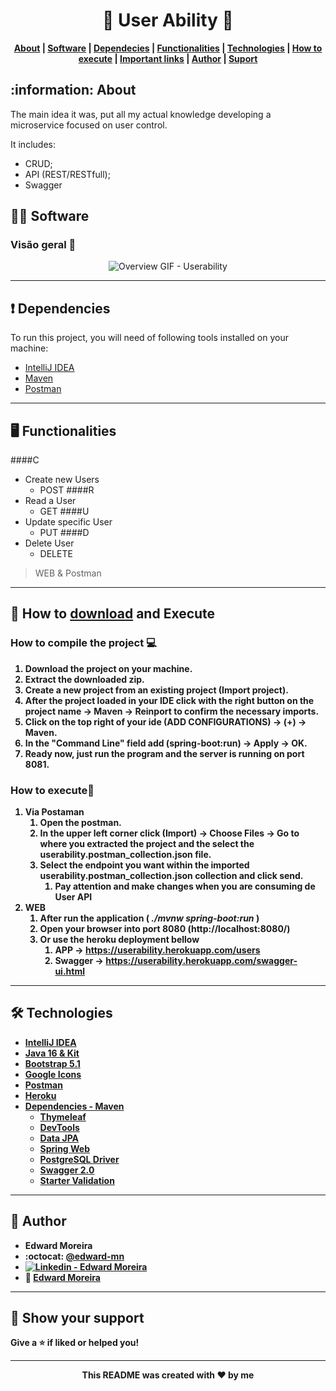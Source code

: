 <p align="center">
  <h1 align="center"> 👥 User Ability 👥</h1>
</p>

<strong>
  <p align="center">
    <a href="#-about">About</a> |
    <a href="#-software">Software</a> |
    <a href="#-dependencies">Dependecies</a> |
    <a href="#-functionalities">Functionalities</a> |
    <a href="#-technologies">Technologies</a> |
    <a href="#-how-to-download-and-execute">How to execute</a> | 
    <a href="#-important-links">Important links</a> | 
    <a href="#-author">Author</a> | 
    <a href="#-show-your-support">Suport</a>
  </p>
</strong>

## :information: About
The main idea it was, put all my actual knowledge developing a microservice focused on user control.

It includes:
- CRUD;
- API (REST/RESTfull);
- Swagger

## 👨‍💻 Software

### Visão geral 👀

<p align="center">
  <img src="./path" alt="Overview GIF - Userability"/>
</p>

---

## ❗ Dependencies
To run this project, you will need of following tools installed on your machine: 
- [IntelliJ IDEA](https://www.jetbrains.com/idea/)
- [Maven](https://maven.apache.org/)
- [Postman](https://www.postman.com/)

---

## 🖥 Functionalities

####C
- Create new Users
  - POST
####R
- Read a User
  - GET
####U
- Update specific User
  - PUT
####D
- Delete User
  - DELETE

> WEB & Postman
---
## 👷 How to [download](https://github.com/edward-mn/userability/archive/master.zip) and <b>Execute<b>

### How to compile the project 💻
1. Download the project on your machine.
2. Extract the downloaded zip.
3. Create a new project from an existing project (Import project).
4. After the project loaded in your IDE click with the right button on the project name -> Maven -> Reinport to confirm the necessary imports.
5. Click on the top right of your ide (ADD CONFIGURATIONS) -> (+) -> Maven.
6. In the "Command Line" field add (spring-boot:run) -> Apply -> OK.
7. Ready now, just run the program and the server is running on port 8081.

### How to execute🏃
1. Via Postaman
    1. Open the postman.
    2. In the upper left corner click (Import) -> Choose Files -> Go to where you extracted the project and the select the userability.postman_collection.json file.
    3. Select the endpoint you want within the imported userability.postman_collection.json collection and click send.
        1. Pay attention and make changes when you are consuming de User API
2. WEB
    1. After run the application (<i> ./mvnw spring-boot:run</i> )
    2. Open your browser into port 8080 (http://localhost:8080/)
    3. Or use the heroku deployment bellow
        1. APP -> https://userability.herokuapp.com/users
        2. Swagger -> https://userability.herokuapp.com/swagger-ui.html

---

## 🛠 Technologies
- [IntelliJ IDEA](https://www.jetbrains.com/idea/)
- [Java 16 & Kit](https://www.oracle.com/java/technologies/javase/jdk16-archive-downloads.html)
- [Bootstrap 5.1](https://getbootstrap.com/docs/5.1/getting-started/introduction/)
- [Google Icons](https://fonts.google.com/icons?selected=Material+Icons&icon.query=new)
- [Postman](https://www.postman.com/)
- [Heroku](https://www.heroku.com)
- [Dependencies - Maven](https://mvnrepository.com/artifact/org.springframework.boot/spring-boot-starter)
  - [Thymeleaf](https://www.baeldung.com/spring-boot-crud-thymeleaf)
  - [DevTools](https://www.baeldung.com/spring-boot-devtools)
  - [Data JPA](https://spring.io/projects/spring-data-jpa)
  - [Spring Web](https://docs.spring.io/spring-boot/docs/current/reference/htmlsingle/)
  - [PostgreSQL Driver](https://docs.spring.io/spring-cloud-dataflow/docs/1.1.2.RELEASE/reference/html/configuration-rdbms.html)
  - [Swagger 2.0](https://www.baeldung.com/swagger-2-documentation-for-spring-rest-api)
  - [Starter Validation](https://www.baeldung.com/spring-boot-bean-validation)

---

## 🦹‍ Author

* **Edward Moreira**
* :octocat: [@edward-mn](https://github.com/edward-mn)
* <a href="https://www.linkedin.com/in/edward-moreira-5b3056115/">
    <img alt="Linkedin - Edward Moreira" src="https://img.shields.io/badge/-Edward--Moreira-blue?style=flat-square&logo=Linkedin&logoColor=white&link=https://www.linkedin.com/in/edward-moreira-5b3056115/">
  </a> 
* :rocket: [Edward Moreira](https://app.rocketseat.com.br/me/edward-moreira-do-nascimento-02578)

---

## 🤝 Show your support

Give a ⭐️ if liked or helped you!

***

<strong>
  <p align="center"> This README was created with ❤️ by me </p>
</strong>
